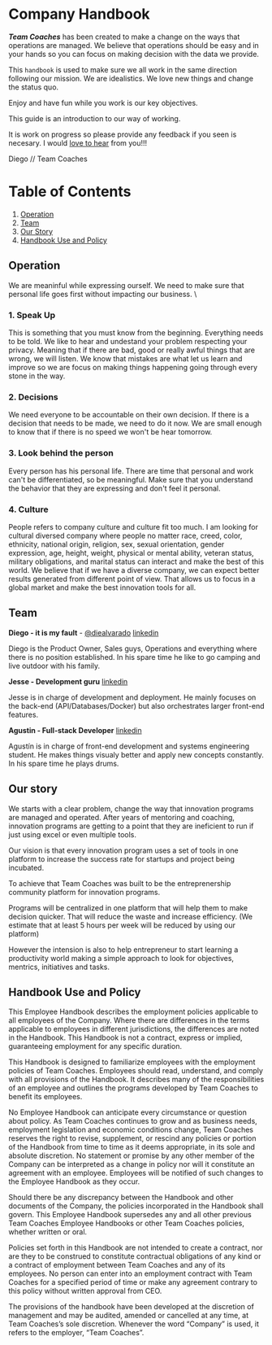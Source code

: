 # Company Handbook

***Team Coaches*** has been created to make a change on the ways that operations are managed. We believe that operations should be easy and in your hands so you can focus on making decision with the data we provide.

This `handbook` is  used to make sure we all work in the same direction following our mission. We are idealistics. We love new things and change the status quo.

Enjoy and have fun while you work is our key objectives. 

This guide is an introduction to our way of working.

It is work on progress so please provide any feedback if you seen is necesary. I would [love to hear](mailto:diego@teamcoach.es) from you!!!

Diego // Team Coaches

# Table of Contents

1. [Operation](https://github.com/teamcoaches/TeamCoaches_handbook#operation)
2. [Team](https://github.com/teamcoaches/TeamCoaches_handbook#team)
3. [Our Story](https://github.com/teamcoaches/TeamCoaches_handbook#our-story)
4. [Handbook Use and Policy](https://github.com/teamcoaches/TeamCoaches_handbook#handbook-use-and-policy)

## Operation
We are meaninful while expressing ourself. We need to make sure that personal life goes first without impacting our business. \

### 1. Speak Up
This is something that you must know from the beginning. Everything needs to be told. We like to hear and undestand your problem respecting your privacy.
Meaning that if there are bad, good or really awful things that are wrong, we will listen.
We know that mistakes are what let us learn and improve so we are focus on making things happening going through every stone in the way.

### 2. Decisions
We need everyone to be accountable on their own decision. If there is a decision that needs to be made, we need to do it now.
We are small enough to know that if there is no speed we won't be hear tomorrow.

### 3. Look behind the person
Every person has his personal life. There are time that personal and work can't be differentiated, so be meaningful. Make sure that you understand the behavior that they are expressing and don't feel it personal.

### 4. Culture
People refers to company culture and culture fit too much. I am looking for cultural diversed company where people no matter race, creed, color, ethnicity, national origin, religion, sex, sexual orientation, gender expression, age, height, weight, physical or mental ability, veteran status, military obligations, and marital status can interact and make the best of this world.
We believe that if we have a diverse company, we can expect better results generated from different point of view. That allows us to focus in a global market and make the best innovation tools for all.

## Team

**Diego - it is my fault** - [@diealvarado](https://twitter.com/diealvarado) [linkedin](https://www.linkedin.com/in/alvarado/)

Diego is the Product Owner, Sales guys, Operations and everything where there is no position established. In his spare time he like to go camping and live outdoor with his family.

**Jesse - Development guru** [linkedin](https://www.linkedin.com/in/jesse-holden)

Jesse is in charge of development and deployment. He mainly focuses on the back-end (API/Databases/Docker) but also orchestrates larger front-end features.

**Agustin - Full-stack Developer** [linkedin](https://www.linkedin.com/in/agustinch/)

Agustín is in charge of front-end development and systems engineering student. He makes things visualy better and apply new concepts constantly. In his spare time he plays drums.


## Our story

We starts with a clear problem, change the way that innovation programs are managed and operated. After years of mentoring and coaching, innovation programs are getting to a point that they are ineficient to run if just using excel or even multiple tools.

Our vision is that every innovation program uses a set of tools in one platform to increase the success rate for startups and project being incubated.

To achieve that Team Coaches was built to be the entreprenership community platform for innovation programs.

Programs will be centralized in one platform that will help them to make decision quicker. That will reduce the waste and increase efficiency. (We estimate that at least 5 hours per week will be reduced by using our platform)

However the intension is also to help entrepreneur to start learning a productivity world making a simple approach to look for objectives, mentrics, initiatives and tasks.

## Handbook Use and Policy
This Employee Handbook describes the employment policies applicable to all employees of the Company. Where there are differences in the terms applicable to employees in different jurisdictions, the differences are noted in the Handbook. This Handbook is not a contract, express or implied, guaranteeing employment for any specific duration.

This Handbook is designed to familiarize employees with the employment policies of Team Coaches. Employees should read, understand, and comply with all provisions of the Handbook. It describes many of the responsibilities of an employee and outlines the programs developed by Team Coaches to benefit its employees.

No Employee Handbook can anticipate every circumstance or question about policy. As Team Coaches continues to grow and as business needs, employment legislation and economic conditions change, Team Coaches reserves the right to revise, supplement, or rescind any policies or portion of the Handbook from time to time as it deems appropriate, in its sole and absolute discretion. No statement or promise by any other member of the Company can be interpreted as a change in policy nor will it constitute an agreement with an employee. Employees will be notified of such changes to the Employee Handbook as they occur.

Should there be any discrepancy between the Handbook and other documents of the Company, the policies incorporated in the Handbook shall govern. This Employee Handbook supersedes any and all other previous Team Coaches Employee Handbooks or other Team Coaches policies, whether written or oral.

Policies set forth in this Handbook are not intended to create a contract, nor are they to be construed to constitute contractual obligations of any kind or a contract of employment between Team Coaches and any of its employees. No person can enter into an employment contract with Team Coaches for a specified period of time or make any agreement contrary to this policy without written approval from CEO.

The provisions of the handbook have been developed at the discretion of management and may be audited, amended or cancelled at any time, at Team Coaches’s sole discretion. Whenever the word “Company” is used, it refers to the employer, “Team Coaches”.
